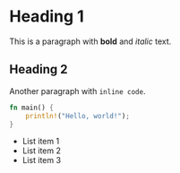 # Heading 1

This is a paragraph with **bold** and *italic* text.

## Heading 2

Another paragraph with `inline code`.

```rust
fn main() {
    println!("Hello, world!");
}
```

- List item 1
- List item 2
- List item 3
